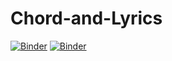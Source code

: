 # Chord-and-Lyrics
[![Binder](https://mybinder.org/badge_logo.svg)](https://mybinder.org/v2/gh/yotamnahum/Chord-and-Lyrics/32dfebd864ea3306d69d3b827208df78f431aff7?urlpath=apps%2Fapp.ipynb)
[![Binder](https://mybinder.org/badge.svg)](https://mybinder.org/v2/gh/yotamnahum/Chord-and-Lyrics/32dfebd864ea3306d69d3b827208df78f431aff7?urlpath=apps%2Fapp.ipynb)
